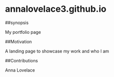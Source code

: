 # annalovelace3.github.io

##synopsis

My portfolio page

##Motivation

A landing page to showcase my work and who I am

##Contributions

Anna Lovelace
